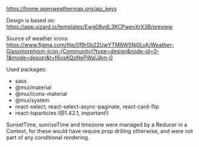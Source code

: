 https://home.openweathermap.org/api_keys

Design is based on: https://app.uizard.io/templates/Ewg08vdL3KCPwevXrX3B/preview

Source of weather icons: https://www.figma.com/file/0f9r0b22UwYTM8W5Nj0LvA/Weather-Glassmorphism-Icon-(Community)?type=design&node-id=0-1&mode=design&t=f6osKQsNePWalJAm-0

Used packages:

- sass
- @mui/material
- @mui/icons-material
- @mui/system
- react-select; react-select-async-paginate, react-card-flip
- react-tsparticles (@1.42.1, important!)

SunsetTime, sunriseTime and timezone were managed by a Reducer in a Context, for these would have require prop drilling otherwise, and were not part of any conditional rendering.
